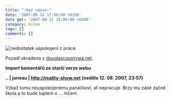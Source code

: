 ```yaml
---
title: "-bez názvu-"
date: '2007-08-12 17:00:00 +0200'
date_gmt: '2007-08-12 15:00:00 +0200'
category: kolem
tags: []
comments: []
---
```

<div >
<img src="/assets/migrated/old-images/nuzp.jpg" alt="nedostatek uspokojení z práce">
</div>
<p>Pozadí ukradeno z <a href="http://www.douglascountywa.net/departments/tls/projects/McNeilCanyonRoad/Images/CurrentRoad.JPG">douglascountywa.net</a>.</p>
<div class="import-komentaru">
<p><strong>Import komentářů ze starší verze webu</strong></p>
<div class="comment">
<p style="font-weight:bold"><span class="compredmet">..</span> | <span class="comname">juneau</span> |  <a href="http://reality-show.net">http://reality-show.net</a> (neděle&nbsp;12.&nbsp;08.&nbsp;2007,&nbsp;23:57)</p>
<p>Vzkaž tomu neuspokojenému panáčkovi, ať nepracuje. Brzy mu zase začně škola a to bude tuplem o ... ničem. </p>
</div>
</div>
